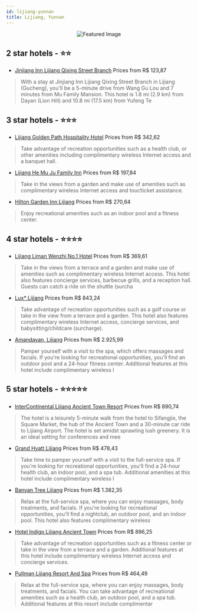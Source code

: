 ```yaml
---
id: lijiang-yunnan
title: Lijiang, Yunnan
---
```


<center><img src="https://i.travelapi.com/hotels/3000000/2910000/2901200/2901112/b60da4d7_z.jpg" alt="Featured Image" /></center>


##  2 star hotels - ⭐️⭐️

-    [Jinjiang Inn Lijiang Qixing Street Branch](https://us.hurb.com/hotels/lijiang/jinjiang-inn-lijiang-qixing-street-branch-JNP-JP229309?cmp=18055) Prices from R$ 123,87
   > With a stay at Jinjiang Inn Lijiang Qixing Street Branch in Lijiang (Gucheng), you'll be a 5-minute drive from Wang Gu Lou and 7 minutes from Mu Family Mansion. This hotel is 1.8 mi (2.9 km) from Dayan (Lion Hill) and 10.8 mi (17.5 km) from Yufeng Te

##  3 star hotels - ⭐️⭐️⭐️

-    [Lijiang Golden Path Hospitality Hotel](https://us.hurb.com/hotels/lijiang/lijiang-golden-path-hospitality-hotel-JNP-JP876961?cmp=18055) Prices from R$ 342,62
   > Take advantage of recreation opportunities such as a health club, or other amenities including complimentary wireless Internet access and a banquet hall.
-    [Lijiang He Mu Ju Family Inn](https://us.hurb.com/hotels/lijiang/lijiang-he-mu-ju-family-inn-JNP-JP313664?cmp=18055) Prices from R$ 197,84
   > Take in the views from a garden and make use of amenities such as complimentary wireless Internet access and tour/ticket assistance.
-    [Hilton Garden Inn Lijiang](https://us.hurb.com/hotels/lijiang/hilton-garden-inn-lijiang-JNP-JP201205?cmp=18055) Prices from R$ 270,64
   > Enjoy recreational amenities such as an indoor pool and a fitness center.

##  4 star hotels - ⭐️⭐️⭐️⭐️

-    [Lijiang Liman Wenzhi No.1 Hotel](https://us.hurb.com/hotels/lijiang/lijiang-liman-wenzhi-no-1-hotel-JNP-JP591559?cmp=18055) Prices from R$ 369,61
   > Take in the views from a terrace and a garden and make use of amenities such as complimentary wireless Internet access. This hotel also features concierge services, barbecue grills, and a reception hall. Guests can catch a ride on the shuttle (surcha
-    [Lux* Lijiang](https://us.hurb.com/hotels/lijiang/lux-lijiang-JNP-JP191785?cmp=18055) Prices from R$ 843,24
   > Take advantage of recreation opportunities such as a golf course or take in the view from a terrace and a garden. This hotel also features complimentary wireless Internet access, concierge services, and babysitting/childcare (surcharge).
-    [Amandayan, Lijiang](https://us.hurb.com/hotels/lijiang/amandayan-lijiang-JNP-JP02492B?cmp=18055) Prices from R$ 2.925,99
   > Pamper yourself with a visit to the spa, which offers massages and facials. If you're looking for recreational opportunities, you'll find an outdoor pool and a 24-hour fitness center. Additional features at this hotel include complimentary wireless I

##  5 star hotels - ⭐️⭐️⭐️⭐️⭐️

-    [InterContinental Lijiang Ancient Town Resort](https://us.hurb.com/hotels/lijiang/intercontinental-lijiang-ancient-town-resort-JNP-JP226545?cmp=18055) Prices from R$ 890,74
   > The hotel is a leisurely 5-minute walk from the hotel to Sifangjie, the Square Market, the hub of the Ancient Town and a 30-minute car ride to Lijiang Airport. The hotel is set amidst sprawling lush greenery. It is an ideal setting for conferences and mee
-    [Grand Hyatt Lijiang](https://us.hurb.com/hotels/lijiang/grand-hyatt-lijiang-JNP-JP941773?cmp=18055) Prices from R$ 478,43
   > Take time to pamper yourself with a visit to the full-service spa. If you're looking for recreational opportunities, you'll find a 24-hour health club, an indoor pool, and a spa tub. Additional amenities at this hotel include complimentary wireless I
-    [Banyan Tree Lijiang](https://us.hurb.com/hotels/lijiang/banyan-tree-lijiang-JNP-JP278770?cmp=18055) Prices from R$ 1.382,35
   > Relax at the full-service spa, where you can enjoy massages, body treatments, and facials. If you're looking for recreational opportunities, you'll find a nightclub, an outdoor pool, and an indoor pool. This hotel also features complimentary wireless
-    [Hotel Indigo Lijiang Ancient Town](https://us.hurb.com/hotels/lijiang/hotel-indigo-lijiang-ancient-town-JNP-JP849231?cmp=18055) Prices from R$ 896,25
   > Take advantage of recreation opportunities such as a fitness center or take in the view from a terrace and a garden. Additional features at this hotel include complimentary wireless Internet access and concierge services.
-    [Pullman Lijiang Resort And Spa](https://us.hurb.com/hotels/lijiang/pullman-lijiang-resort-and-spa-JNP-JP077134?cmp=18055) Prices from R$ 464,49
   > Relax at the full-service spa, where you can enjoy massages, body treatments, and facials. You can take advantage of recreational amenities such as a health club, an outdoor pool, and a spa tub. Additional features at this resort include complimentar
